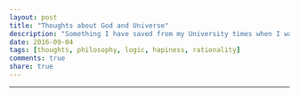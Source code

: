 ```yaml
---
layout: post
title: "Thoughts about God and Universe"
description: "Something I have saved from my University times when I was interested in philosophy. Part 4."
date: 2016-09-04
tags: [thoughts, philosophy, logic, hapiness, rationality]
comments: true
share: true
---
```




---


